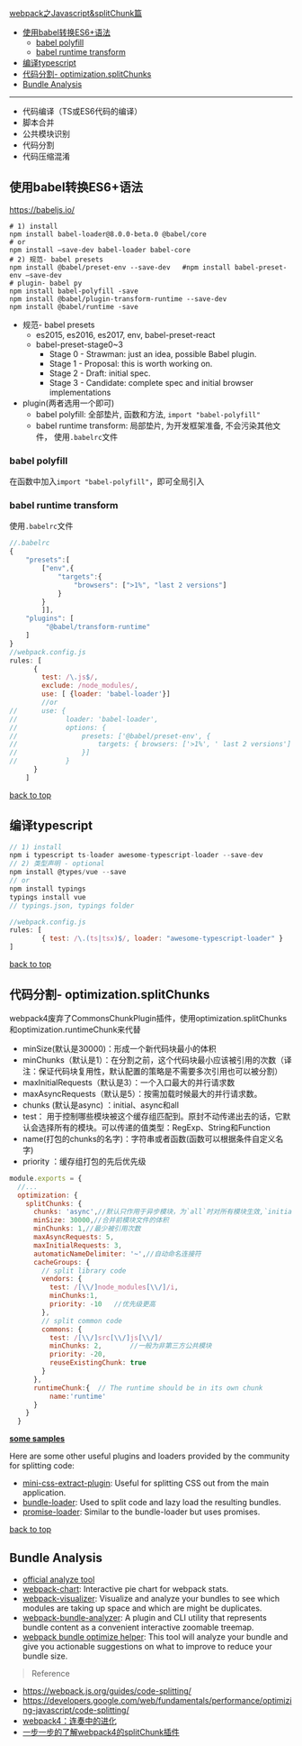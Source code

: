 [webpack之Javascript&splitChunk篇](#top)

- [使用babel转换ES6+语法](#%E4%BD%BF%E7%94%A8babel%E8%BD%AC%E6%8D%A2es6%E8%AF%AD%E6%B3%95)
  - [babel polyfill](#babel-polyfill)
  - [babel runtime transform](#babel-runtime-transform)
- [编译typescript](#%E7%BC%96%E8%AF%91typescript)
- [代码分割- optimization.splitChunks](#%E4%BB%A3%E7%A0%81%E5%88%86%E5%89%B2--optimizationsplitchunks)
- [Bundle Analysis](#bundle-analysis)
---------------------------------------------

- 代码编译（TS或ES6代码的编译）
- 脚本合并
- 公共模块识别
- 代码分割
- 代码压缩混淆

## 使用babel转换ES6+语法

https://babeljs.io/

```shell
# 1) install
npm install babel-loader@8.0.0-beta.0 @babel/core
# or
npm install –save-dev babel-loader babel-core
# 2) 规范- babel presets
npm install @babel/preset-env --save-dev   #npm install babel-preset-env –save-dev
# plugin- babel py
npm install babel-polyfill -save
npm install @babel/plugin-transform-runtime --save-dev
npm install @babel/runtime -save
```

- 规范- babel presets
  - es2015, es2016, es2017, env, babel-preset-react
  - babel-preset-stage0~3
    - Stage 0 - Strawman: just an idea, possible Babel plugin.
    - Stage 1 - Proposal: this is worth working on.
    - Stage 2 - Draft: initial spec.
    - Stage 3 - Candidate: complete spec and initial browser implementations
- plugin(两者选用一个即可)
  - babel polyfill: 全部垫片, 函数和方法,  `import "babel-polyfill"`
  - babel runtime transform: 局部垫片, 为开发框架准备, 不会污染其他文件， 使用`.babelrc`文件

### babel polyfill

在函数中加入`import "babel-polyfill"`，即可全局引入

### babel runtime transform

使用`.babelrc`文件

```javascript
//.babelrc
{
    "presets":[
        ["env",{
            "targets":{
                "browsers": [">1%", "last 2 versions"]
            }
        }
        ]],
    "plugins": [
         "@babel/transform-runtime"
    ]
}
//webpack.config.js
rules: [
      {
        test: /\.js$/,
        exclude: /node_modules/,
        use: [ {loader: 'babel-loader'}]
        //or
//      use: {
//            loader: 'babel-loader',
//            options: {
//                presets: ['@babel/preset-env', {
//                    targets: { browsers: ['>1%', ' last 2 versions'] }
//                }]
//            }
      }
    ]
```

[back to top](#top)

## 编译typescript

```javascript
// 1) install
npm i typescript ts-loader awesome-typescript-loader --save-dev
// 2) 类型声明 - optional
npm install @types/vue --save
// or
npm install typings
typings install vue
// typings.json, typings folder

//webpack.config.js
rules: [
        { test: /\.(ts|tsx)$/, loader: "awesome-typescript-loader" }
]
```

[back to top](#top)

## 代码分割- optimization.splitChunks

webpack4废弃了CommonsChunkPlugin插件，使用optimization.splitChunks和optimization.runtimeChunk来代替

- minSize(默认是30000)：形成一个新代码块最小的体积
- minChunks（默认是1）：在分割之前，这个代码块最小应该被引用的次数（译注：保证代码块复用性，默认配置的策略是不需要多次引用也可以被分割）
- maxInitialRequests（默认是3）：一个入口最大的并行请求数
- maxAsyncRequests（默认是5）：按需加载时候最大的并行请求数。
- chunks (默认是async) ：initial、async和all
- test： 用于控制哪些模块被这个缓存组匹配到。原封不动传递出去的话，它默认会选择所有的模块。可以传递的值类型：RegExp、String和Function
- name(打包的chunks的名字)：字符串或者函数(函数可以根据条件自定义名字)
- priority ：缓存组打包的先后优先级

```javascript
module.exports = {
  //...
  optimization: {
    splitChunks: {
      chunks: 'async',//默认只作用于异步模块，为`all`时对所有模块生效,`initial`对同步模块有效
      minSize: 30000,//合并前模块文件的体积
      minChunks: 1,//最少被引用次数
      maxAsyncRequests: 5,
      maxInitialRequests: 3,
      automaticNameDelimiter: '~',//自动命名连接符
      cacheGroups: {
        // split library code
        vendors: {
          test: /[\\/]node_modules[\\/]/i,
          minChunks:1,
          priority: -10   //优先级更高
        },
        // split common code
        commons: {
          test: /[\\/]src[\\/]js[\\/]/
          minChunks: 2,       //一般为非第三方公共模块
          priority: -20,
          reuseExistingChunk: true
        }
      },
      runtimeChunk:{  // The runtime should be in its own chunk
          name:'runtime'
      }
    }
  }
```

**[some samples](https://github.com/Faithree/web-build-tool-demo)**

Here are some other useful plugins and loaders provided by the community for splitting code:

- [mini-css-extract-plugin](https://webpack.js.org/plugins/mini-css-extract-plugin): Useful for splitting CSS out from the main application.
- [bundle-loader](https://webpack.js.org/loaders/bundle-loader): Used to split code and lazy load the resulting bundles.
- [promise-loader](https://github.com/gaearon/promise-loader): Similar to the bundle-loader but uses promises.

[back to top](#top)

## Bundle Analysis

- [official analyze tool](https://github.com/webpack/analyse)
- [webpack-chart](https://alexkuz.github.io/webpack-chart/): Interactive pie chart for webpack stats.
- [webpack-visualizer](https://chrisbateman.github.io/webpack-visualizer/): Visualize and analyze your bundles to see which modules are taking up space and which are might be duplicates.
- [webpack-bundle-analyzer](https://github.com/webpack-contrib/webpack-bundle-analyzer): A plugin and CLI utility that represents bundle content as a convenient interactive zoomable treemap.
- [webpack bundle optimize helper](https://webpack.jakoblind.no/optimize): This tool will analyze your bundle and give you actionable suggestions on what to improve to reduce your bundle size.

> Reference
- https://webpack.js.org/guides/code-splitting/
- https://developers.google.com/web/fundamentals/performance/optimizing-javascript/code-splitting/
- [webpack4：连奏中的进化](https://www.cnblogs.com/wmhuang/p/8967639.html)
- [一步一步的了解webpack4的splitChunk插件](https://juejin.im/post/5af1677c6fb9a07ab508dabb)
